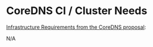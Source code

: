 # CoreDNS CI / Cluster Needs

[Infrastructure Requirements from the CoreDNS proposal](https://github.com/cncf/toc/blob/master/proposals/coredns.adoc):

N/A
